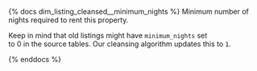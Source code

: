 {% docs dim_listing_cleansed__minimum_nights %} 
Minimum number of nights required to rent this property.  
 
Keep in mind that old listings might have `minimum_nights` set  
to 0 in the source tables. Our cleansing algorithm updates this to `1`. 
 
{% enddocs %}